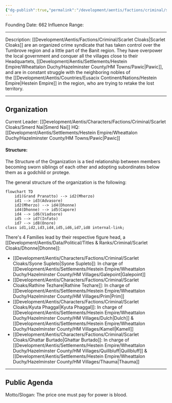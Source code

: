 ```yaml
---
{"dg-publish":true,"permalink":"/development/aentis/factions/criminal/scarlet-cloaks/","tags":["Factions","FC"],"created":"2025-02-25T14:04:57.848-08:00","updated":"2025-02-25T17:04:25.484-08:00"}
---
```


Founding Date: 662
Influence Range: 

---
Description: [[Development/Aentis/Factions/Criminal/Scarlet Cloaks\|Scarlet Cloaks]] are an organized crime syndicate that has taken control over the Tumbrove region and a little part of the Banit region. They have overpower the local government and conquer all the villages close to their Headquartets, [[Development/Aentis/Settlements/Hestein Empire/Wheattalon Duchy/Hazelminster County/HM Towns/Pawic\|Pawic]], and are in constant struggle with the neighboring nobles of the [[Development/Aentis/Countries/Eusacix Continent/Nations/Hestein Empire\|Hestein Empire]] in the region, who are trying to retake the lost territory.

---
## Organization

Current Leader: [[Development/Aentis/Characters/Factions/Criminal/Scarlet Cloaks/Smerd Nai\|Smerd Nai]]
HQ: [[Development/Aentis/Settlements/Hestein Empire/Wheattalon Duchy/Hazelminster County/HM Towns/Pawic\|Pawic]]
#### Structure: 
The Structure of the Organization is a tied relationship between members becoming sworn siblings of each other and adopting subordinates below them as a godchild or protege. 

The general structure of the organization is the following:

```mermaid
flowchart TD
	id1(Grand Pranatto) --> id2(Mherzo)
	id1 --> id3(Advasore)
	id2(Mherzo) --> id4(Dhonne)
	id4(Dhonne) --> id5(Capore)
	id4 --> id6(Viadsore)
	id5 --> id7(Infato)
	id7 --> id8(Onore)
class id1,id2,id3,id4,id5,id6,id7,id8 internal-link;
```

There's 4 Families lead by their respective figure head, a [[Development/Aentis/Data/Political/Titles & Ranks/Criminal/Scarlet Cloaks/Dhonne\|Dhonne]]:
- [[Development/Aentis/Characters/Factions/Criminal/Scarlet Cloaks/Syone Supleto\|Syone Supleto]]: In charge of [[Development/Aentis/Settlements/Hestein Empire/Wheattalon Duchy/Hazelminster County/HM Villages/Galepoint\|Galepoint]]
- [[Development/Aentis/Characters/Factions/Criminal/Scarlet Cloaks/Rathine Tezhare\|Rathine Tezhare]]: In charge of [[Development/Aentis/Settlements/Hestein Empire/Wheattalon Duchy/Hazelminster County/HM Villages/Prim\|Prim]]
- [[Development/Aentis/Characters/Factions/Criminal/Scarlet Cloaks/Kyuta Phaggal\|Kyuta Phaggal]]: In charge of [[Development/Aentis/Settlements/Hestein Empire/Wheattalon Duchy/Hazelminster County/HM Villages/Dulch\|Dulch]] & [[Development/Aentis/Settlements/Hestein Empire/Wheattalon Duchy/Hazelminster County/HM Villages/Kamell\|Kamell]]
- [[Development/Aentis/Characters/Factions/Criminal/Scarlet Cloaks/Ghattar Burtado\|Ghattar Burtado]]: In charge of [[Development/Aentis/Settlements/Hestein Empire/Wheattalon Duchy/Hazelminster County/HM Villages/Quillbluff\|Quillbluff]] & [[Development/Aentis/Settlements/Hestein Empire/Wheattalon Duchy/Hazelminster County/HM Villages/Thauma\|Thauma]]

---
## Public Agenda

Motto/Slogan: The price one must pay for power is blood.
